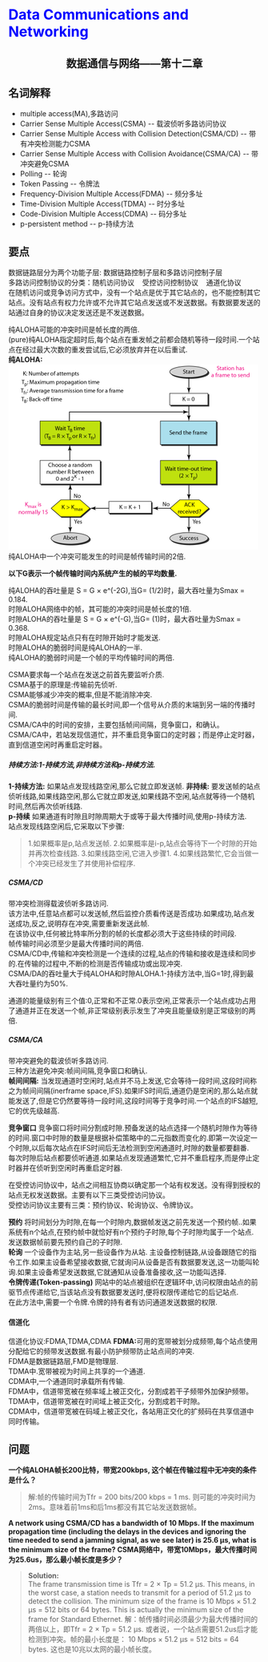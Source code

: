 # <font color= "blue"> Data Communications and Networking </font>

## <center> 数据通信与网络——第十二章</center>

## 名词解释
<ul>
<li>multiple access(MA),多路访问</li>
<li>Carrier Sense Multiple Access(CSMA) -- 载波侦听多路访问协议</li>
<li>Carrier Sense Multiple Access with Collision Detection(CSMA/CD) -- 带有冲突检测能力CSMA</li>
<li>Carrier Sense Multiple Access with Collision Avoidance(CSMA/CA) -- 带冲突避免CSMA</li>
<li>Polling -- 轮询</li>
<li>Token Passing -- 令牌法</li>
<li>Frequency-Division Multiple Access(FDMA) -- 频分多址</li>
<li>Time-Division Multiple Access(TDMA) -- 时分多址</li>
<li>Code-Division Multiple Access(CDMA) -- 码分多址</li>
<li>p-persistent method -- p-持续方法</li>

</ul>


## 要点
数据链路层分为两个功能子层: 数据链路控制子层和多路访问控制子层  
多路访问控制协议的分类：随机访问协议 &nbsp;&nbsp;&nbsp;受控访问控制协议 &nbsp;&nbsp;&nbsp;通道化协议  
在随机访问或竞争访问方式中，没有一个站点是优于其它站点的，也不能控制其它站点。没有站点有权力允许或不允许其它站点发送或不发送数据。有数据要发送的站通过自身的协议决定发送还是不发送数据。  

纯ALOHA可能的冲突时间是帧长度的两倍.  
(pure)纯ALOHA指定超时后,每个站点在重发帧之前都会随机等待一段时间.一个站点在经过最大次数的重发尝试后,它必须放弃并在以后重试.  
<b>纯ALOHA:</b>
<img src = "img/12.1.png"/>
纯ALOHA中一个冲突可能发生的时间是帧传输时间的2倍.  

<b>以下G表示一个帧传输时间内系统产生的帧的平均数量.</b>  

纯ALOHA的吞吐量是 S = G × e^(-2G),当G= (1/2)时，最大吞吐量为Smax = 0.184.  
时隙ALOHA网络中的帧，其可能的冲突时间是帧长度的1倍.  
时隙ALOHA的吞吐量是 S = G × e^(-G),当G= (1)时，最大吞吐量为Smax = 0.368.  
时隙ALOHA规定站点只有在时隙开始时才能发送.  
时隙ALOHA的脆弱时间是纯ALOHA的一半.  
纯ALOHA的脆弱时间是一个帧的平均传输时间的两倍.  

CSMA要求每一个站点在发送之前首先要监听介质.  
CSMA基于的原理是:传输前先侦听.  
CSMA能够减少冲突的概率,但是不能消除冲突.  
CSMA的脆弱时间是传输的最长时间,即一个信号从介质的末端到另一端的传播时间.  
CSMA/CA中的时间的安排，主要包括帧间间隔，竞争窗口，和确认。  
CSMA/CA中，若站发现信道忙，并不重启竞争窗口的定时器；而是停止定时器，直到信道空闲时再重启定时器。  

##### 持续方法:1-持续方法,非持续方法和p-持续方法.  
<b>1-持续方法:</b>
如果站点发现线路空闲,那么它就立即发送帧.
<b>非持续:</b>
要发送帧的站点侦听线路,如果线路空闲,那么它就立即发送,如果线路不空闲,站点就等待一个随机时间,然后再次侦听线路.  
<b>p-持续</b>
如果通道有时隙且时隙周期大于或等于最大传播时间,使用p-持续方法.  
站点发现线路空闲后,它采取以下步骤:
> 1.如果概率是p,站点发送帧.
2.如果概率是i-p,站点会等待下一个时隙的开始并再次检查线路.
3.如果线路空闲,它进入步骤1.
4.如果线路繁忙,它会当做一个冲突已经发生了并使用补偿程序.  

##### CSMA/CD
带冲突检测得载波侦听多路访问.  
该方法中,任意站点都可以发送帧,然后监控介质看传送是否成功.如果成功,站点发送成功,反之,说明存在冲突,需要重新发送此帧.  
在该协议中,任何被比特率所分割的帧的长度都必须大于这些持续的时间段.  
帧传输时间必须至少是最大传播时间的两倍.  
CSMA/CD中,传输和冲突检测是一个连续的过程,站点的传输和接收是连续和同步的.在传输的过程中,不断的检测是否传输成功或出现冲突.  
CSMA/DA的吞吐量大于纯ALOHA和时隙ALOHA.1-持续方法中,当G=1时,得到最大吞吐量约为50%.  

通道的能量级别有三个值:0,正常和不正常.0表示空闲,正常表示一个站点成功占用了通道并正在发送一个帧,非正常级别表示发生了冲突且能量级别是正常级别的两倍.  

##### CSMA/CA
带冲突避免的载波侦听多路访问.  
三种方法避免冲突:帧间间隔,竞争窗口和确认.  
<b>帧间间隔:</b>
当发现通道时空闲时,站点并不马上发送,它会等待一段时间,这段时间称之为帧间间隔(inerframe space,IFS).如果IFS时间后,通道仍是空闲的,那么站点就能发送了,但是它仍然要等待一段时间,这段时间等于竞争时间.一个站点的IFS越短,它的优先级越高.  

<b>竞争窗口</b>
竞争窗口将时间分割成时隙.预备发送的站点选择一个随机时隙作为等待的时间.窗口中时隙的数量是根据补偿策略中的二元指数而变化的.即第一次设定一个时隙,以后每次站点在IFS时间后无法检测到空闲通道时,时隙的数量都要翻番.  
每次时隙后站点都要侦听通道.如果站点发现通道繁忙,它并不重启程序,而是停止定时器并在侦听到空闲时再重启定时器.  

在受控访问协议中，站点之间相互协商以确定那一个站有权发送。没有得到授权的站点无权发送数据。主要有以下三类受控访问协议。  
受控访问协议主要有三类：预约协议、轮询协议、令牌协议。  

<b>预约</b>
将时间划分为时隙,在每一个时隙内,数据帧发送之前先发送一个预约帧..如果系统有n个站点,在预约帧中就恰好有n个预约子时隙,每个子时隙均属于一个站点.发送数据帧前要先预约自己的子时隙.  
<b>轮询</b>
一个设备作为主站,另一些设备作为从站.  主设备控制链路,从设备跟随它的指令工作.如果主设备希望接收数据,它就询问从设备是否有数据要发送,这一功能叫轮询.如果主设备希望发送数据,它就通知从设备准备接收,这一功能叫选择.  
<b>令牌传递(Token-passing)</b>
网站中的站点被组织在逻辑环中,访问权限由站点的前驱节点传递给它,当该站点没有数据要发送时,便将权限传递给它的后记站点.  
在此方法中,需要一个令牌.令牌的持有者有访问通道发送数据的权限.  

#### 信道化
信道化协议:FDMA,TDMA,CDMA
<b>FDMA:</b>可用的宽带被划分成频带,每个站点使用分配给它的频带发送数据.有最小防护频带防止站点间的冲突.  
FDMA是数据链路层,FMD是物理层.  
TDMA中.宽带被视为时间上共享的一个通道.  
CDMA中,一个通道同时承载所有传输.  
FDMA中，信道带宽被在频率域上被正交化，分割成若干子频带外加保护频带。  
TDMA中，信道带宽被在时间域上被正交化，分割成若干时隙。  
CDMA中，信道带宽被在码域上被正交化，各站用正交化的扩频码在共享信道中同时传输。  


## 问题
<b>一个纯ALOHA帧长200比特，带宽200kbps, 这个帧在传输过程中无冲突的条件是什么？</b>
> 解:帧的传输时间为Tfr = 200 bits/200 kbps = 1 ms. 则可能的冲突时间为2ms。意味着前1ms和后1ms都没有其它站发送数据帧。

<b>A network using CSMA/CD has a bandwidth of 10 Mbps. If the maximum propagation time (including the delays in the devices and ignoring the time needed to send a jamming signal, as we see later) is 25.6 μs, what is the minimum size of the frame?
CSMA网络中，带宽10Mbps，最大传播时间为25.6us，那么最小帧长度是多少？</b>  
> <b>Solution:</b>  
The frame transmission time is Tfr = 2 × Tp = 51.2 μs. This means, in the worst case, a station needs to transmit for a period of 51.2 μs to detect the collision. The minimum size of the frame is 10 Mbps × 51.2 μs = 512 bits or 64 bytes. This is actually the minimum size of the frame for Standard Ethernet.
解：帧传播时间必须最少为最大传播时间的两倍以上，即Tfr = 2 × Tp = 51.2 μs. 或者说，一个站点需要51.2us后才能检测到冲突。帧的最小长度是：
10 Mbps × 51.2 μs = 512 bits = 64 bytes. 这也是10兆以太网的最小帧长度。

